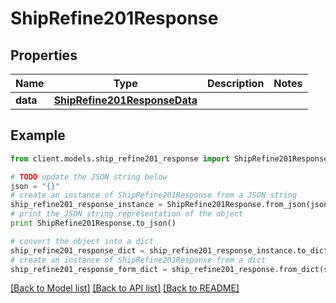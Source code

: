 # ShipRefine201Response


## Properties

Name | Type | Description | Notes
------------ | ------------- | ------------- | -------------
**data** | [**ShipRefine201ResponseData**](ShipRefine201ResponseData.md) |  | 

## Example

```python
from client.models.ship_refine201_response import ShipRefine201Response

# TODO update the JSON string below
json = "{}"
# create an instance of ShipRefine201Response from a JSON string
ship_refine201_response_instance = ShipRefine201Response.from_json(json)
# print the JSON string representation of the object
print ShipRefine201Response.to_json()

# convert the object into a dict
ship_refine201_response_dict = ship_refine201_response_instance.to_dict()
# create an instance of ShipRefine201Response from a dict
ship_refine201_response_form_dict = ship_refine201_response.from_dict(ship_refine201_response_dict)
```
[[Back to Model list]](../README.md#documentation-for-models) [[Back to API list]](../README.md#documentation-for-api-endpoints) [[Back to README]](../README.md)


